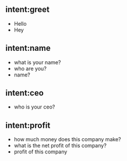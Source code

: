
## intent:greet
- Hello
- Hey

## intent:name
- what is your name?
- who are you?
- name?

## intent:ceo
- who is your ceo?

## intent:profit
- how much money does this company make?
- what is the net profit of this company?
- profit of this company
